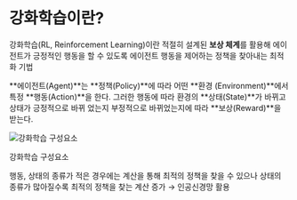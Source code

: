 # 강화학습이란?

강화학습(RL, Reinforcement Learning)이란 적절히 설계된 **보상 체계**를 활용해 에이전트가 긍정적인 행동을 할 수 있도록 에이전트 행동을 제어하는 정책을 찾아내는 최적화 기법

**에이전트(Agent)**는 **정책(Policy)**에 따라 어떤 **환경 (Environment)**에서 특정 **행동(Action)**을 한다. 그러한 행동에 따라 환경의 **상태(State)**가 바뀌고 상태가 긍정적으로 바뀌 었는지 부정적으로 바뀌었는지에 따라 **보상(Reward)**을 받는다.

![강화학습 구성요소](https://prod-files-secure.s3.us-west-2.amazonaws.com/ac845d38-ad80-4979-924e-32a9a40c44ea/e4795b98-6b0a-4f71-b4d9-5f9f19fb1136/IMG_084715F61D0D-1.jpeg)

강화학습 구성요소

행동, 상태의 종류가 적은 경우에는 계산을 통해 최적의 정책을 찾을 수 있으나 상태의 종류가 많아질수록 최적의 정책을 찾는 계산 증가 → 인공신경망 활용